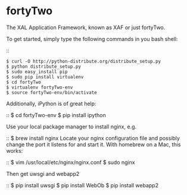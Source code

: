 fortyTwo
========

The XAL Application Framework, known as XAF or just fortyTwo. 

To get started, simply type the following commands in you bash shell:

::

    $ curl -O http://python-distribute.org/distribute_setup.py
    $ python distribute_setup.py
    $ sudo easy_install pip
    $ sudo pip install virtualenv
    $ cd fortyTwo
    $ virtualenv fortyTwo-env
    $ source fortyTwo-env/bin/activate

Additionally, iPython is of great help:

::
    $ cd fortyTwo-env
    $ pip install ipython

Use your local package manager to install nginx, e.g.

::
    $ brew install nginx
Locate your nginx configuration file and possibly change the port it listens for and start it. With homebrew on a Mac, this works:

::
    $ vim /usr/local/etc/nginx/nginx.conf
    $ sudo nginx

Then get uwsgi and webapp2

::
    $ pip install uwsgi
    $ pip install WebOb
    $ pip install webapp2



